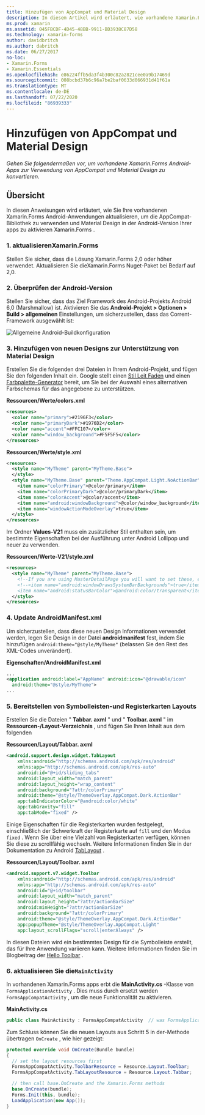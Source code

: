 ```yaml
---
title: Hinzufügen von AppCompat und Material Design
description: In diesem Artikel wird erläutert, wie vorhandene Xamarin.Forms Android-Apps für die Verwendung von AppCompat und Material Design konvertiert werden.
ms.prod: xamarin
ms.assetid: 045FBCDF-4D45-48BB-9911-BD3938C87D58
ms.technology: xamarin-forms
author: davidbritch
ms.author: dabritch
ms.date: 06/27/2017
no-loc:
- Xamarin.Forms
- Xamarin.Essentials
ms.openlocfilehash: e86224ffb5da3f4b300c82a2821cee0a9b17469d
ms.sourcegitcommit: 008bcbd37b6c96a7be2baf0633d066931d41f61a
ms.translationtype: MT
ms.contentlocale: de-DE
ms.lasthandoff: 07/22/2020
ms.locfileid: "86939333"
---
```

# <a name="adding-appcompat-and-material-design"></a>Hinzufügen von AppCompat und Material Design

_Gehen Sie folgendermaßen vor, um vorhandene Xamarin.Forms Android-Apps zur Verwendung von AppCompat und Material Design zu konvertieren._

<!-- source https://gist.github.com/jassmith/a3b2a543f99126782936
https://blog.xamarin.com/material-design-for-your-xamarin-forms-android-apps/ -->

## <a name="overview"></a>Übersicht

In diesen Anweisungen wird erläutert, wie Sie Ihre vorhandenen Xamarin.Forms Android-Anwendungen aktualisieren, um die AppCompat-Bibliothek zu verwenden und Material Design in der Android-Version Ihrer apps zu aktivieren Xamarin.Forms .

### <a name="1-update-xamarinforms"></a>1. aktualisierenXamarin.Forms

Stellen Sie sicher, dass die Lösung Xamarin.Forms 2,0 oder höher verwendet. Aktualisieren Sie dieXamarin.Forms
  Nuget-Paket bei Bedarf auf 2,0.

### <a name="2-check-android-version"></a>2. Überprüfen der Android-Version

Stellen Sie sicher, dass das Ziel Framework des Android-Projekts Android 6,0 (Marshmallow) ist. Aktivieren Sie das **Android-Projekt > Optionen > Build > allgemeinen** Einstellungen, um sicherzustellen, dass das Corrent-Framework ausgewählt ist:

 ![Allgemeine Android-Buildkonfiguration](appcompat-images/target-android-6-sml.png)

### <a name="3-add-new-themes-to-support-material-design"></a>3. Hinzufügen von neuen Designs zur Unterstützung von Material Design

Erstellen Sie die folgenden drei Dateien in Ihrem Android-Projekt, und fügen Sie den folgenden Inhalt ein. Google stellt einen [Stil Leit Faden](https://www.google.com/design/spec/style/color.html#color-color-palette) und einen [Farbpalette-Generator](https://www.materialpalette.com/) bereit, um Sie bei der Auswahl eines alternativen Farbschemas für das angegebene zu unterstützen.

**Ressourcen/Werte/colors.xml**

```xml
<resources>
  <color name="primary">#2196F3</color>
  <color name="primaryDark">#1976D2</color>
  <color name="accent">#FFC107</color>
  <color name="window_background">#F5F5F5</color>
</resources>
```

**Ressourcen/Werte/style.xml**

```xml
<resources>
  <style name="MyTheme" parent="MyTheme.Base">
  </style>
  <style name="MyTheme.Base" parent="Theme.AppCompat.Light.NoActionBar">
    <item name="colorPrimary">@color/primary</item>
    <item name="colorPrimaryDark">@color/primaryDark</item>
    <item name="colorAccent">@color/accent</item>
    <item name="android:windowBackground">@color/window_background</item>
    <item name="windowActionModeOverlay">true</item>
  </style>
</resources>
```

Im Ordner **Values-V21** muss ein zusätzlicher Stil enthalten sein, um bestimmte Eigenschaften bei der Ausführung unter Android Lollipop und neuer zu verwenden.

**Ressourcen/Werte-V21/style.xml**

```xml
<resources>
  <style name="MyTheme" parent="MyTheme.Base">
    <!--If you are using MasterDetailPage you will want to set these, else you can leave them out-->
    <!--<item name="android:windowDrawsSystemBarBackgrounds">true</item>
    <item name="android:statusBarColor">@android:color/transparent</item>-->
  </style>
</resources>
```

### <a name="4-update-androidmanifestxml"></a>4. Update AndroidManifest.xml

Um sicherzustellen, dass diese neuen Design Informationen verwendet werden, legen Sie Design in der Datei **androidmanifest** fest, indem Sie hinzufügen `android:theme="@style/MyTheme"` (belassen Sie den Rest des XML-Codes unverändert).

**Eigenschaften/AndroidManifest.xml**

```xml
...
<application android:label="AppName" android:icon="@drawable/icon"
  android:theme="@style/MyTheme">
...
```

### <a name="5-provide-toolbar-and-tab-layouts"></a>5. Bereitstellen von Symbolleisten-und Registerkarten Layouts

Erstellen Sie die Dateien " **Tabbar. axml** " und " **Toolbar. axml** " im **Ressourcen-/Layout-Verzeichnis** , und fügen Sie Ihren Inhalt aus dem folgenden

**Ressourcen/Layout/Tabbar. axml**

```xml
<android.support.design.widget.TabLayout
    xmlns:android="http://schemas.android.com/apk/res/android"
    xmlns:app="http://schemas.android.com/apk/res-auto"
    android:id="@+id/sliding_tabs"
    android:layout_width="match_parent"
    android:layout_height="wrap_content"
    android:background="?attr/colorPrimary"
    android:theme="@style/ThemeOverlay.AppCompat.Dark.ActionBar"
    app:tabIndicatorColor="@android:color/white"
    app:tabGravity="fill"
    app:tabMode="fixed" />
```

Einige Eigenschaften für die Registerkarten wurden festgelegt, einschließlich der Schwerkraft der Registerkarte auf `fill` und den Modus `fixed` .
Wenn Sie über eine Vielzahl von Registerkarten verfügen, können Sie diese zu scrollfähig wechseln. Weitere Informationen finden Sie in der Dokumentation zu Android [TabLayout](https://developer.android.com/reference/android/support/design/widget/TabLayout.html) .

**Ressourcen/Layout/Toolbar. axml**

```xml
<android.support.v7.widget.Toolbar
    xmlns:android="http://schemas.android.com/apk/res/android"
    xmlns:app="http://schemas.android.com/apk/res-auto"
    android:id="@+id/toolbar"
    android:layout_width="match_parent"
    android:layout_height="?attr/actionBarSize"
    android:minHeight="?attr/actionBarSize"
    android:background="?attr/colorPrimary"
    android:theme="@style/ThemeOverlay.AppCompat.Dark.ActionBar"
    app:popupTheme="@style/ThemeOverlay.AppCompat.Light"
    app:layout_scrollFlags="scroll|enterAlways" />
```

In diesen Dateien wird ein bestimmtes Design für die Symbolleiste erstellt, das für Ihre Anwendung variieren kann.
Weitere Informationen finden Sie im Blogbeitrag der [Hello Toolbar](https://blog.xamarin.com/android-tips-hello-toolbar-goodbye-action-bar/) .

### <a name="6-update-the-mainactivity"></a>6. aktualisieren Sie die`MainActivity`

In vorhandenen Xamarin.Forms apps erbt die **MainActivity.cs** -Klasse von `FormsApplicationActivity` . Dies muss durch ersetzt werden `FormsAppCompatActivity` , um die neue Funktionalität zu aktivieren.

**MainActivity.cs**

```csharp
public class MainActivity : FormsAppCompatActivity  // was FormsApplicationActivity
```

Zum Schluss können Sie die neuen Layouts aus Schritt 5 in der-Methode übertragen `OnCreate` , wie hier gezeigt:

```csharp
protected override void OnCreate(Bundle bundle)
{
  // set the layout resources first
  FormsAppCompatActivity.ToolbarResource = Resource.Layout.Toolbar;
  FormsAppCompatActivity.TabLayoutResource = Resource.Layout.Tabbar;

  // then call base.OnCreate and the Xamarin.Forms methods
  base.OnCreate(bundle);
  Forms.Init(this, bundle);
  LoadApplication(new App());
}
```
